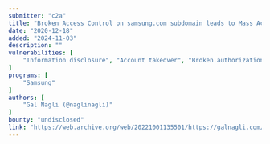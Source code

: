 ```yaml
---
submitter: "c2a"
title: "Broken Access Control on samsung.com subdomain leads to Mass Account Takeover of Samsung employees application accounts"
date: "2020-12-18"
added: "2024-11-03"
description: ""
vulnerabilities: [
    "Information disclosure", "Account takeover", "Broken authorization"
]
programs: [
    "Samsung"
]
authors: [
    "Gal Nagli (@naglinagli)"
]
bounty: "undisclosed"
link: "https://web.archive.org/web/20221001135501/https://galnagli.com/Samsung_Exposure/"
---
```




